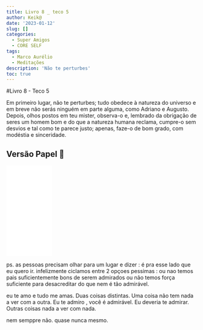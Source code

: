```yaml
---
title: Livro 8 _ teco 5
author: Keik@
date: '2023-01-12'
slug: []
categories:
  - Super Amigos
  - CORE SELF
tags:
  - Marco Aurélio
  - Meditações
description: 'Não te perturbes'
toc: true
---
```


#Livro 8 - Teco 5 

Em primeiro lugar, não te perturbes; tudo obedece à natureza do universo e em breve não serás ninguém em parte alguma, como Adriano e Augusto. Depois, olhos postos em teu mister, observa-o e, lembrado da obrigação de seres um homem bom e do que a natureza humana reclama, cumpre-o sem desvios e tal como te parece justo; apenas, faze-o de bom grado, com modéstia e sinceridade.


## Versão Papel :book:
<iframe style="width:120px;height:240px;" marginwidth="0" marginheight="0" scrolling="no" frameborder="0" src="//ws-na.amazon-adsystem.com/widgets/q?ServiceVersion=20070822&OneJS=1&Operation=GetAdHtml&MarketPlace=BR&source=ss&ref=as_ss_li_til&ad_type=product_link&tracking_id=mundodekeika-20&language=pt_BR&marketplace=amazon&region=BR&placement=B092FVY4BB&asins=B092FVY4BB&linkId=37c5ec14221f61f811029aa88b520891&show_border=true&link_opens_in_new_window=true"></iframe>

ps. as pessoas precisam olhar para um lugar e dizer : é pra esse lado que eu quero ir. 
infelizmente ciclamos entre 2 opçoes pessimas : ou nao temos pais suficientemente bons de serem admirados ou não temos força suficiente para desacreditar do que nem é tão admirável.


eu te amo e tudo me amas. Duas coisas distintas. Uma coisa não tem nada a ver com a outra. 
Eu te admiro , você é admirável. Eu deveria te admirar. Outras coisas nada a ver com nada. 

nem semppre não. 
quase nunca mesmo.